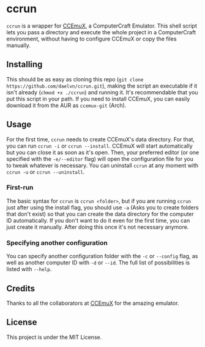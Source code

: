 # ccrun
`ccrun` is a wrapper for [CCEmuX](https://github.com/CCEmuX/CCEmuX), a ComputerCraft Emulator. This shell script lets you pass a directory and execute the whole project in a ComputerCraft environment, without having to configure CCEmuX or copy the files manually.
## Installing
This should be as easy as cloning this repo (`git clone https://github.com/daelvn/ccrun.git`), making the script an executable if it isn't already (`chmod +x ./ccrun`) and running it. It's recommendable that you put this script in your path.
If you need to install CCEmuX, you can easily download it from the AUR as `ccemux-git` (Arch).
## Usage
For the first time, `ccrun` needs to create CCEmuX's data directory. For that, you can run `ccrun -i` or `ccrun --install`. CCEmuX will start automatically but you can close it as soon as it's open. Then, your preferred editor (or one specified with the `-e/--editor` flag) will open the configuration file for you to tweak whatever is necessary. You can uninstall `ccrun` at any moment with `ccrun -u` or `ccrun --uninstall`.
### First-run
The basic syntax for `ccrun` is `ccrun <folder>`, but if you are running `ccrun` just after using the install flag, you should use `-a` (Asks you to create folders that don't exist) so that you can create the data directory for the computer ID automatically. If you don't want to do it even for the first time, you can just create it manually. After doing this once it's not necessary anymore.
### Specifying another configuration
You can specify another configuration folder with the `-c` or `--config` flag, as well as another computer ID with `-d` or `--id`. The full list of possibilities is listed with `--help`.
## Credits
Thanks to all the collaborators at [CCEmuX](https://github.com/CCEmuX) for the amazing emulator.
## License
This project is under the MIT License.
